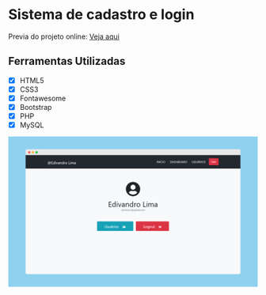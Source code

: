 # Sistema de cadastro e login
Previa do projeto online: [Veja aqui](http://sistema-de-cadastro-e-login.epizy.com)

## Ferramentas Utilizadas
- [x] HTML5
- [x] CSS3
- [x] Fontawesome
- [x] Bootstrap
- [x] PHP
- [x] MySQL

![Preview](./public/img/preview.png)
